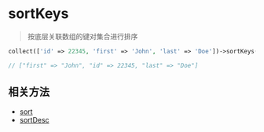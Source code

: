 # sortKeys

> 按底层关联数组的键对集合进行排序

```php
collect(['id' => 22345, 'first' => 'John', 'last' => 'Doe'])->sortKeys();

// ["first" => "John", "id" => 22345, "last" => "Doe"]
```

## 相关方法

- [sort](sort.md)
- [sortDesc](sortDesc.md)
